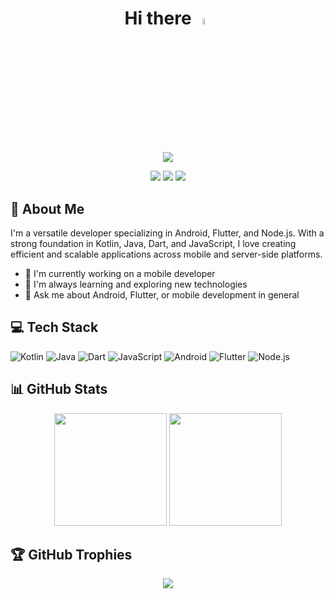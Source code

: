 <h1 align="center">Hi there <img src="https://media.giphy.com/media/hvRJCLFzcasrR4ia7z/giphy.gif" width="5%"></h1>

<p align="center">
  <img src="https://readme-typing-svg.herokuapp.com/?lines=Android+Developer;Flutter+Enthusiast;Node.js+Developer;Always+learning+new+things&font=Fira%20Code&center=true&width=380&height=50">
</p>

<p align="center">
  <a href="https://github.com/binbenc"><img src="https://img.shields.io/badge/-GitHub-181717?style=flat-square&logo=github"></a>
  <a href="https://www.linkedin.com/in/[your-linkedin]/"><img src="https://img.shields.io/badge/-LinkedIn-0077B5?style=flat-square&logo=linkedin"></a>
  <a href="mailto:chenxiaobin1112@gmail.com"><img src="https://img.shields.io/badge/-Email-D14836?style=flat-square&logo=gmail&logoColor=white"></a>
</p>

## 🚀 About Me

I'm a versatile developer specializing in Android, Flutter, and Node.js. With a strong foundation in Kotlin, Java, Dart, and JavaScript, I love creating efficient and scalable applications across mobile and server-side platforms.

- 🔭 I'm currently working on a mobile developer
- 🌱 I'm always learning and exploring new technologies
- 💬 Ask me about Android, Flutter, or mobile development in general

## 💻 Tech Stack

![Kotlin](https://img.shields.io/badge/-Kotlin-7F52FF?style=flat-square&logo=kotlin&logoColor=white)
![Java](https://img.shields.io/badge/-Java-007396?style=flat-square&logo=java&logoColor=white)
![Dart](https://img.shields.io/badge/-Dart-0175C2?style=flat-square&logo=dart&logoColor=white)
![JavaScript](https://img.shields.io/badge/-JavaScript-F7DF1E?style=flat-square&logo=javascript&logoColor=black)
![Android](https://img.shields.io/badge/-Android-3DDC84?style=flat-square&logo=android&logoColor=white)
![Flutter](https://img.shields.io/badge/-Flutter-02569B?style=flat-square&logo=flutter&logoColor=white)
![Node.js](https://img.shields.io/badge/-Node.js-339933?style=flat-square&logo=node.js&logoColor=white)


## 📊 GitHub Stats

<div align="center">
  <img height="180em" src="https://github-readme-stats.vercel.app/api?username=binbenc&show_icons=true&theme=tokyonight&include_all_commits=true&count_private=true"/>
  <img height="180em" src="https://github-readme-stats.vercel.app/api/top-langs/?username=binbenc&layout=compact&langs_count=7&theme=tokyonight"/>
</div>

## 🏆 GitHub Trophies

<p align="center">
  <img src="https://github-profile-trophy.vercel.app/?username=binbenc&theme=nord&column=7" />
</p>

<!--
**binbenc/binbenc** is a ✨ _special_ ✨ repository because its `README.md` (this file) appears on your GitHub profile.

Here are some ideas to get you started:

- 👯 I'm looking to collaborate on ...
- 🤔 I'm looking for help with ...
- 😄 Pronouns: ...
- ⚡ Fun fact: ...
-->
